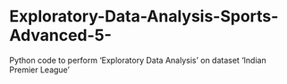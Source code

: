 # Exploratory-Data-Analysis-Sports-Advanced-5-
Python code to perform ‘Exploratory Data Analysis’ on dataset ‘Indian Premier League’

